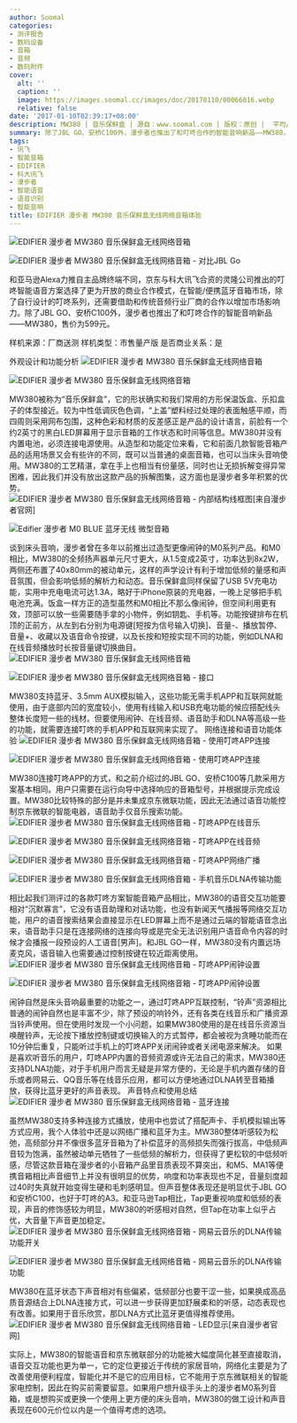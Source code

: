 ```yaml
---
author: Soomal
categories:
- 测评报告
- 数码设备
- 音箱
- 音频
- 数码附件
cover:
  alt: ''
  caption: ''
  image: https://images.soomal.cc/images/doc/20170110/00066016.webp
  relative: false
date: '2017-01-10T02:39:17+08:00'
description: MW380 | 音乐保鲜盒 | 源自：www.soomal.com | 版权：原创 |  平均/总评分：08.00/40
summary: 除了JBL GO、安桥C100外，漫步者也推出了和叮咚合作的智能音响新品――MW380，售价为599元。MW380被称为“音乐保鲜盒”，“上盖”塑料经过处理的表面触感平顺，而四周则采用网布包围，这种色彩和材质的反差感正是产品的设计语言。
tags:
- 讯飞
- 智能音箱
- EDIFIER
- 科大讯飞
- 漫步者
- 智能语音
- 语音识别
- 智能音响
title: EDIFIER 漫步者 MW380 音乐保鲜盒无线网络音箱体验
---
```


![EDIFIER 漫步者 MW380 音乐保鲜盒无线网络音箱](https://images.soomal.cc/images/doc/20170110/00066001_01.webp)



![EDIFIER 漫步者 MW380 音乐保鲜盒无线网络音箱 - 对比JBL Go](https://images.soomal.cc/images/doc/20170110/00066002_01.webp)



和亚马逊Alexa力推自主品牌终端不同，京东与科大讯飞合资的灵隆公司推出的叮咚智能语音方案选择了更为开放的商业合作模式，在智能/便携蓝牙音箱市场，除了自行设计的叮咚系列，还需要借助和传统音频行业厂商的合作以增加市场影响力。除了JBL GO、安桥C100外，漫步者也推出了和叮咚合作的智能音响新品――MW380，售价为599元。



样机来源：厂商送测
样机类型：市售量产版
是否商业关系：是

外观设计和功能分析
![EDIFIER 漫步者 MW380 音乐保鲜盒无线网络音箱](https://images.soomal.cc/images/doc/20170110/00065995_01.webp)




![EDIFIER 漫步者 MW380 音乐保鲜盒无线网络音箱](https://images.soomal.cc/images/doc/20170110/00065996_01.webp)




MW380被称为“音乐保鲜盒”，它的形状确实和我们常用的方形保温饭盒、乐扣盒子的体型接近。较为中性低调灰色色调，“上盖”塑料经过处理的表面触感平顺，而四周则采用网布包围，这种色彩和材质的反差感正是产品的设计语言，前脸有一个约2英寸的黑白LED屏幕用于显示音箱的工作状态和时间等信息。MW380并没有内置电池，必须连接电源使用。从造型和功能定位来看，它和前面几款智能音箱产品的适用场景又会有些许的不同，既可以当普通的桌面音箱，也可以当床头音响使用。MW380的工艺精湛，拿在手上也相当有份量感，同时也让无损拆解变得异常困难，因此我们并没有放出这款产品的拆解图集，这方面也是漫步者多年积累的优势。
![EDIFIER 漫步者 MW380 音乐保鲜盒无线网络音箱 - 内部结构线框图[来自漫步者官网]](https://images.soomal.cc/images/doc/20170110/00066004.webp)




![Edifier 漫步者 M0 BLUE 蓝牙无线 微型音箱](https://images.soomal.cc/images/doc/20111211/00015391_01.webp)




谈到床头音响，漫步者曾在多年以前推出过造型更像闹钟的M0系列产品。和M0相比，MW380的全频扬声器单元尺寸更大，从1.5变成2英寸，功率达到8x2W，两侧还布置了40x80mm的被动单元，这样的声学设计有利于增加低频的量感和声音氛围，但会影响低频的解析力和动态。音乐保鲜盒同样保留了USB 5V充电功能，实用中充电电流可达1.3A，略好于iPhone原装的充电器，一晚上足够把手机电池充满。饭盒一样方正的造型虽然和M0相比不那么像闹钟，但空间利用更有效，顶部可以放一些需要随手拿的小物件，例如钥匙、手机等。功能按键排布在机顶的正前方，从左到右分别为电源键[短按为信号输入切换]、音量-、播放暂停、音量+、收藏以及语音命令按键，以及长按和短按实现不同的功能，例如DLNA和在线音频播放时长按音量键切换曲目。
![EDIFIER 漫步者 MW380 音乐保鲜盒无线网络音箱](https://images.soomal.cc/images/doc/20170110/00065997_01.webp)




![EDIFIER 漫步者 MW380 音乐保鲜盒无线网络音箱 - 接口](https://images.soomal.cc/images/doc/20170110/00065998_01.webp)




MW380支持蓝牙、3.5mm AUX模拟输入，这些功能无需手机APP和互联网就能使用，由于底部内凹的宽度较小，使用有线输入和USB充电功能的候应搭配线头整体长度短一些的线材。但要使用闹钟、在线音频、语音助手和DLNA等高级一些的功能，就需要连接叮咚的手机APP和互联网来实现了。
网络连接和语音功能体验
![EDIFIER 漫步者 MW380 音乐保鲜盒无线网络音箱 - 使用叮咚APP连接](https://images.soomal.cc/images/doc/20170110/00066006_01.webp)




![EDIFIER 漫步者 MW380 音乐保鲜盒无线网络音箱 - 使用叮咚APP连接](https://images.soomal.cc/images/doc/20170110/00066007_01.webp)




MW380连接叮咚APP的方式，和之前介绍过的JBL GO、安桥C100等几款采用方案基本相同。用户只需要在运行向导中选择响应的音箱型号，并根据提示完成设置。MW380比较特殊的部分是并未集成京东微联功能，因此无法通过语音功能控制京东微联的智能电器，语音助手仅音乐搜索功能。
![EDIFIER 漫步者 MW380 音乐保鲜盒无线网络音箱 - 叮咚APP在线音乐](https://images.soomal.cc/images/doc/20170110/00066010_01.webp)




![EDIFIER 漫步者 MW380 音乐保鲜盒无线网络音箱 - 叮咚APP在线音频](https://images.soomal.cc/images/doc/20170110/00066011_01.webp)




![EDIFIER 漫步者 MW380 音乐保鲜盒无线网络音箱 - 叮咚APP网络广播](https://images.soomal.cc/images/doc/20170110/00066012_01.webp)




![EDIFIER 漫步者 MW380 音乐保鲜盒无线网络音箱 - 手机音乐DLNA传输功能](https://images.soomal.cc/images/doc/20170110/00066013_01.webp)




相比起我们测评过的各款叮咚方案智能音箱产品相比，MW380的语音交互功能要相对“沉默寡言”，它没有语音助理和对话功能，也没有新闻天气播报等网络交互功能，用户的语音搜索结果会直接显示在LED屏幕上而不是通过云端的智能语音念出来，语音助手只是在连接网络的连接向导或是完全无法识别用户语音命令内容的时候才会播报一段预设的人工语音[男声]。和JBL GO一样，MW380没有内置远场麦克风，语音输入也需要通过控制按键在较近距离使用。
![EDIFIER 漫步者 MW380 音乐保鲜盒无线网络音箱 - 叮咚APP闹钟设置](https://images.soomal.cc/images/doc/20170110/00066008_01.webp)




![EDIFIER 漫步者 MW380 音乐保鲜盒无线网络音箱 - 叮咚APP闹钟设置](https://images.soomal.cc/images/doc/20170110/00066009_01.webp)




闹钟自然是床头音响最重要的功能之一，通过叮咚APP互联控制，“铃声”资源相比普通的闹钟自然也是丰富不少，除了预设的响铃外，还有各类在线音乐和广播资源当铃声使用。但在使用时发现一个小问题，如果MW380使用的是在线音乐资源当唤醒铃声，无论按下播放控制键或切换输入的方式暂停，都会被视为贪睡功能而在10分钟后重复，只能听过手机上的叮咚APP关闭闹钟或者关闭电源来解决。
如果是喜欢听音乐的用户，叮咚APP内置的音频资源或许无法自己的需求，MW380还支持DLNA功能，对于手机用户而言无疑是非常方便的，无论是手机内置存储的音乐或者网易云、QQ音乐等在线音乐应用，都可以方便地通过DLNA转至音箱播放，获得比蓝牙更好的声音表现。
声音特点和使用总结
![EDIFIER 漫步者 MW380 音乐保鲜盒无线网络音箱 - 蓝牙连接](https://images.soomal.cc/images/doc/20170110/00066005_01.webp)




虽然MW380支持多种连接方式播放，使用中也尝试了搭配声卡、手机模拟输出等方式应用，我个人体验中还是以网络广播和蓝牙为主。MW380整体听感较为松弛，高频部分并不像很多蓝牙音箱为了补偿蓝牙的高频损失而强行拔高，中低频声音较为饱满，虽然被动单元牺牲了一些低频的解析力，但获得了更松软的中低频听感，尽管这款音箱在漫步者的小音箱产品里音质表现不算突出，和M5、MA1等便携音箱相比声音细节上并没有很明显的优势，响度和功率表现也不足，音量刻度超过40时失真就开始变得生硬和毛刺感明显。但声音整体表现还是明显优于JBL GO和安桥C100，也好于叮咚的A3。和亚马逊Tap相比，Tap更重视响度和低频的表现，声音的修饰感较为明显，MW380的听感相对自然，但Tap在功率上似乎占优，大音量下声音更加稳定。
![EDIFIER 漫步者 MW380 音乐保鲜盒无线网络音箱 - 网易云音乐的DLNA传输功能开关](https://images.soomal.cc/images/doc/20170110/00066014_01.webp)




![EDIFIER 漫步者 MW380 音乐保鲜盒无线网络音箱 - 网易云音乐的DLNA传输功能](https://images.soomal.cc/images/doc/20170110/00066015_01.webp)




MW380在蓝牙状态下声音相对有些偏紧，低频部分也要干涩一些，如果换成高品质音源结合上DLNA连接方式，可以进一步获得更加舒展柔和的听感，动态表现也有改善。如果用于音乐欣赏，那DLNA方式比蓝牙更值得推荐使用。
![EDIFIER 漫步者 MW380 音乐保鲜盒无线网络音箱 - LED显示[来自漫步者官网]](https://images.soomal.cc/images/doc/20170110/00066003.webp)




实际上，MW380的智能语音和京东微联部分的功能被大幅度简化甚至直接取消，语音交互功能也更为单一，它的定位更接近于传统的家居音响，网络化主要是为了改善使用便利程度，智能化并不是它的应用目标，它不能用于京东微联相关的智能家电控制，因此在购买前需要留意。如果用户想升级手头上的漫步者M0系列音箱，或是想购买或更换一个使用上更方便的床头音响，MW380的做工设计和声音表现在600元价位以内是一个值得考虑的选项。